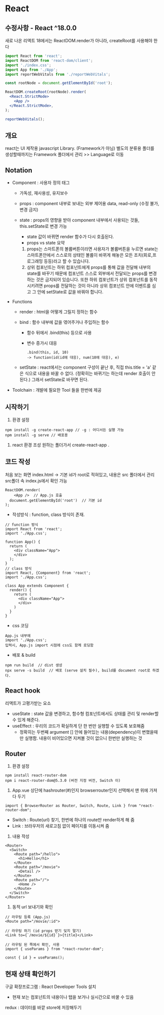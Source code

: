 # React



## 수정사항 - React ^18.0.0

새로 나온 리액트 18에서는 ReactDOM.render가 아니라, createRoot를 사용해야 한다

```jsx
import React from 'react';
import ReactDOM from 'react-dom/client';
import './index.css';
import App from './App';
import reportWebVitals from './reportWebVitals';

const rootNode = document.getElementById('root');

ReactDOM.createRoot(rootNode).render(
  <React.StrictMode>
    <App />
  </React.StrictMode>,
);

reportWebVitals();
```





## 개요

react는 UI 제작용 javascript Library. (Framework가 아님) 별도의 분류용 폴더를 생성할때까지는 Framework 폴더에서 관리 >> Language로 이동



## Notation

- Component : 사용자 정의 태그

  - 가독성, 재사용성, 유지보수

  - props : component 내부로 보내는 외부 제어용 data, read-only (수정 불가, 변경 금지)

  - state : props의 영향을 받아 component 내부에서 사용되는 것들, this.setState로 변경 가능

    - state 값이 바뀌면 render 함수가 다시 호출된다.
    - props vs state 요약

    1. props는 스마트폰의 볼륨버튼이라면 사용자가 볼륨버튼을 누르면 state는 스마트폰안에서 스스로의 상태인 볼륨이 바뀌게 해놓은 모든 조치(회로,프로그래밍 등등)라고 할 수 있습니다.
    2. 상위 컴포넌트는 하위 컴포넌트에게 props를 통해 값을 전달해 내부의 state를 바꾸기 때문에 컴포넌트 스스로 외부에서 전달되는 props를 변경하는 것은 금지되어 있습니다. 또한 하위 컴포넌트가 상위 컴포넌트를 동작시키려면 props를 전달하는 것이 아니라 상위 컴포넌트 안에 이벤트를 심고 그 안에 setState로 값을 바꿔야 합니다.

- Functions

  - render : html을 어떻게 그릴지 정하는 함수

  - bind : 함수 내부에 값을 엮어주거나 주입하는 함수

    - 함수 뒤에서 .bind(this) 등으로 사용

    - 변수 증가시 대응

      ```
      .bind(this, id, 10) 
      -> function(id(id에 대응), num(10에 대응), e)
      ```

  - setState : react에서는 component 구성이 끝난 후, 직접 this.title = 'a' 같은 식으로 내용을 바꿀 수 없다. (정확히는 바뀌기는 하는데 render 호출이 안된다.) 그래서 setState로 바꾸면 된다.

- Toolchain : 개발에 필요한 Tool 들을 한번에 제공



## 시작하기

1. 환경 설정

```
npm install -g create-react-app // -g : 어디서든 실행 가능
npm install -g serve // 배포용
```

1. react 환경 조성 원하는 폴더가서 create-react-app .



## 코드 작성

처음 보는 화면 index.html -> 기본 id가 root로 적혀있고, 내용은 src 폴더에서 관리 src폴더 속 index.js에서 확인 가능

```
ReactDOM.render(
    <App />  // App.js 호출
  document.getElementById('root')  // 기본 id
);
```

- 작성방식 : function, class 방식이 존재.

```
// function 방식
import React from 'react';
import './App.css';

function App() {
  return (
    <div className="App">
    </div>
  );
}
// class 방식
import React, {Component} from 'react';
import './App.css';

class App extends Component {
  render() {
    return (
      <div className="App">
      </div>
    )
  }
}
```

- css 코딩

```
App.js 내부에
import './App.css';
입력시, App.js import 시점에 css도 함께 로딩함
```

- 배포 & build

```
npm run build  // dist 생성
npx serve -s build  // 배포 (serve 설치 필수), build를 document root로 하겠다.
```



## React hook

리액트가 고평가받는 요소

- useState : state 값을 변경하고, 함수형 컴포넌트에서도 상태를 관리 및 render할 수 있게 해준다.
- useEffect : 우리의 코드가 확실하게 단 한 번만 실행할 수 있도록 보호해줌
  - 정확히는 두번째 argument [] 안에 들어있는 내용(dependency)이 변했을때만 실행함. 내용이 비어있으면 지켜볼 것이 없으니 한번만 실행하는 것



## Router

1. 환경 설정

```
npm install react-router-dom
npm i react-router-dom@5.3.0 (버전 지정 버전, Switch 이)
```

1. App.vue 상단에 hashrouter(#)인지 browserrouter인지 선택해서 맨 위에 가져다 두기

```
import { BrowserRouter as Router, Switch, Route, Link } from "react-router-dom";
```

- Switch : Route(url) 찾기, 한번에 하나의 route만 render하게 해 줌
- Link : 브라우저의 새로고침 없이 페이지를 이동시켜 줌

1. 내용 작성

```
<Router>
  <Switch> 
    <Route path="/hello">
      <h1>Hello</h1>
    </Route>
    <Route path="/movie">
      <Detail />
    </Route>
    <Route path="/">
      <Home />
    </Route>
  </Switch>
</Router>
```

1. 동적 url 보내기와 확인

```
// 라우팅 등록 (App.js)
<Route path="/movie/:id">

// 라우팅 하기 (id props 받기 잊지 말기)
<Link to={`/movie/${id}`}>{title}</Link>

// 라우팅 된 쪽에서 확인, 사용
import { useParams } from "react-router-dom";

const { id } = useParams();
```



## 현재 상태 확인하기

구글 확장프로그램 : React Developer Tools 설치

- 현재 보는 컴포넌트의 내용이나 탭을 보거나 실시간으로 바꿀 수 있음

redux : 데이터를 바깥 store에 저장해두기